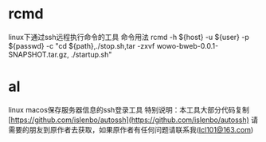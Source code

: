 # rcmd
linux下通过ssh远程执行命令的工具
 命令用法
rcmd -h ${host} -u ${user} -p ${passwd} -c "cd ${path},./stop.sh,tar -zxvf wowo-bweb-0.0.1-SNAPSHOT.tar.gz, ./startup.sh"

# al
linux macos保存服务器信息的ssh登录工具
特别说明：本工具大部分代码复制[https://github.com/islenbo/autossh](https://github.com/islenbo/autossh)
请需要的朋友到原作者去获取，如果原作者有任何问题请联系我(lcl101@163.com)